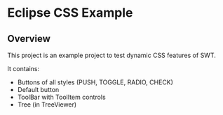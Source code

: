 # Eclipse CSS Example

## Overview

This project is an example project to test dynamic CSS features of SWT.

It contains:
- Buttons of all styles (PUSH, TOGGLE, RADIO, CHECK)
- Default button
- ToolBar with ToolItem controls
- Tree (in TreeViewer)

